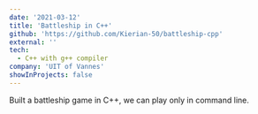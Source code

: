 ```yaml
---
date: '2021-03-12'
title: 'Battleship in C++'
github: 'https://github.com/Kierian-50/battleship-cpp'
external: ''
tech:
  - C++ with g++ compiler
company: 'UIT of Vannes'
showInProjects: false
---
```


Built a battleship game in C++, we can play only in command line.
